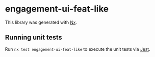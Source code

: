 # engagement-ui-feat-like

This library was generated with [Nx](https://nx.dev).

## Running unit tests

Run `nx test engagement-ui-feat-like` to execute the unit tests via [Jest](https://jestjs.io).

